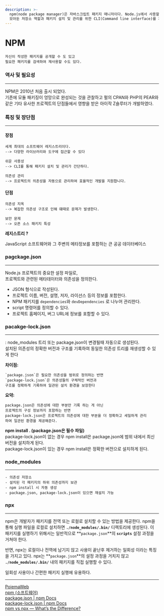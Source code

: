 ```yaml
---
description: >-
  npm(node package manager)은 자바스크립트 패키지 매니저이다. Node.js에서 사용할 수 있는 모듈들을 패키지화하여
  모아둔 저장소 역할과 패키지 설치 및 관리를 위한 CLI(Command line interface)를 제공한다.
---
```


# NPM

```
자신이 작성한 패키지를 공개할 수 도 있고 
필요한 패키지를 검색하여 재사용할 수도 있다.
```

### 역사 및 필요성

***

NPM은 2010년 처음 출시 되었다.\
기존에 모듈 패키징이 엉망으로 완성되는 것을 관찰하고 펄의 CPAN와 PHP의 PEAR와 같은 기타 유사한 프로젝트의 단점들에서 영향을 받은 아이작 Z숄루터가 개발하였다.

###

### 특징 및 장단점

***

#### **장점**

```
세계 최대의 소프트웨어 레지스트리이다.
--> 다양한 라이브러리와 도구에 접근할 수 있다

쉬운 사용성
--> CLI를 통해 패키지 설치 및 관리가 간단하다.

의존성 관리
--> 프로젝트의 의존성을 자동으로 관리하여 효율적인 개발을 지원합니다.
```

#### **단점**

```
의존성 지옥
--> 복잡한 의존성 구조로 인해 떄때로 문제가 발생한다.

보안 문제
--> 오픈 소스 패키지 특성
```

**레지스트리 ?**

JavaScript 소프트웨어와 그 주변의 메타정보를 포함하는 큰 공공 데이터베이스



### **pagckage.json**

***

Node.js 프로젝트의 중요한 설정 파일로, \
프로젝트와 관련된 메타데이터와 의존성을 정의한다.

* JSON 형식으로 작성된다.
* 프로젝트 이름, 버전, 설명, 저자, 라이선스 등의 정보를 포함한다.
* NPM 패키지를 `dependencies`와 `devDependencies` 로 나누어 관리한다.
* script 명령어를 정의할 수 있다.
* 프로젝트 홈페이지, 버그 URL에 정보를 포함할 수 있다.

### **pacakge-lock.json**

***

: node\_modules 트리 또는 package.json이 변경될때 자동으로 생성된다.\
설치된 의존성의 정확한 버전과 구조를 기록하여 동일한 의존성 트리를 재생성할 수 있게 한다

**차이점:**

```
`package.json`은 필요한 의존성을 범위로 정의하는 반면
`package-lock.json`은 의존성들의 구체적인 버전과 
구조를 정확하게 기록하여 일관된 설치 환경을 보장한다
```

**요약:**

```
package.json은 의존성에 대한 부분만 기록 하는 게 아닌 
프로젝트의 구성 정보까지 포함하는 반면 
package-lock.json은 프로젝트의 의존성에 대한 부분을 더 정확하고 세밀하게 관리
하여 일관된 환경을 제공해준다.
```

**npm install . (package.json은 필수 파일)**\
package-lock.json이 없는 경우 npm install은 package.json에 범위 내에서 최신 버전을 설치하게 된다.\
package-lock.json이 있는 경우 npm install은 정확한 버전으로 설치하게 된다.

### node\_modules

***

```
- 의존성 저장소
- 설치된 각 패키지의 하위 의존성까지 보관
- npm install 시 자동 생성
- package.json, package-lock.json이 있으면 재설치 가능
```

### &#x20;npx

***

npm은 개발자가 패키지를 전역 또는 로컬로 설치할 수 있는 방법을 제공한다. npm을 통해 실행 파일을 로컬로 설치하면 **`./node_modules/.bin/`** 디렉토리에 생성된다. 이 패키지를 실행하기 위해서는 일반적으로 \*\*`package.json`\*\*의 **`scripts`** 설정 과정을 거쳐야 한다.

반면, npx는 로컬이나 전역에 남기지 않고 사용이 끝난후 제거하는 일회성 이라는 특징을 가지고 있다. npx는 \*\*`package.json`\*\*의 설정 과정을 거치지 않고 **`./node_modules/.bin/`** 내의 패키지를 직접 실행할 수 있다.

일회성 사용이나 간편한 패키지 실행에 유용하다.

***

[PoiemaWeb](https://poiemaweb.com/nodejs-npm)\
[npm (소프트웨어)](https://ko.wikipedia.org/wiki/Npm\_\(%EC%86%8C%ED%94%84%ED%8A%B8%EC%9B%A8%EC%96%B4\))\
[package.json | npm Docs](https://docs.npmjs.com/cli/v10/configuring-npm/package-json)\
[package-lock.json | npm Docs](https://docs.npmjs.com/cli/v10/configuring-npm/package-lock-json)\
[npm vs npx — What’s the Difference?](https://www.freecodecamp.org/news/npm-vs-npx-whats-the-difference/)
